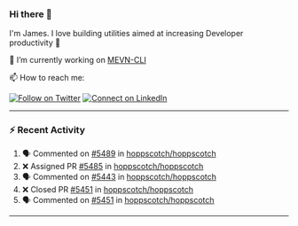 ### Hi there 👋

I'm James. I love building utilities aimed at increasing Developer productivity :raised_hands: 

🔭 I’m currently working on [MEVN-CLI](https://github.com/madlabsinc/mevn-cli)

📫 How to reach me:

[![Follow on Twitter](https://img.shields.io/badge/--twitter?label=Twitter&logo=Twitter&style=social)](https://twitter.com/james_madhacks) [![Connect on LinkedIn](https://img.shields.io/badge/--linkedin?label=LinkedIn&logo=LinkedIn&style=social)](https://www.linkedin.com/in/jamesgeorge007)

---

### :zap: Recent Activity

<!--START_SECTION:activity-->
1. 🗣 Commented on [#5489](https://github.com/hoppscotch/hoppscotch/issues/5489#issuecomment-3414219291) in [hoppscotch/hoppscotch](https://github.com/hoppscotch/hoppscotch)
2. ❌ Assigned PR [#5485](undefined) in [hoppscotch/hoppscotch](https://github.com/hoppscotch/hoppscotch)
3. 🗣 Commented on [#5443](https://github.com/hoppscotch/hoppscotch/issues/5443#issuecomment-3401523153) in [hoppscotch/hoppscotch](https://github.com/hoppscotch/hoppscotch)
4. ❌ Closed PR [#5451](undefined) in [hoppscotch/hoppscotch](https://github.com/hoppscotch/hoppscotch)
5. 🗣 Commented on [#5451](https://github.com/hoppscotch/hoppscotch/pull/5451#issuecomment-3396859907) in [hoppscotch/hoppscotch](https://github.com/hoppscotch/hoppscotch)
<!--END_SECTION:activity-->

---

<!--
**jamesgeorge007/jamesgeorge007** is a ✨ _special_ ✨ repository because its `README.md` (this file) appears on your GitHub profile.

Here are some ideas to get you started:

- 🌱 I’m currently learning ...
- 👯 I’m looking to collaborate on ...
- 🤔 I’m looking for help with ...
- 💬 Ask me about ...
- 😄 Pronouns: ...
- ⚡ Fun fact: ...
-->
